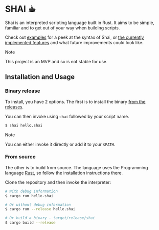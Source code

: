 # SHAI ☕︎

Shai is an interpreted scripting language built in Rust. It aims to be simple, familiar and to get out of your way when building scripts.

Check out [examples](examples/) for a peek at the syntax of Shai, or [the currently implemented features](DEF_OF_DONE.md) and what future improvements could look like.

> [!NOTE]
> This project is an MVP and so is not stable for use.

## Installation and Usage

### Binary release

To install, you have 2 options. The first is to install the binary [from the releases](https://github.com/JordanllHarper/shai-lang/releases).

You can then invoke using `shai` followed by your script name.

```bash
$ shai hello.shai
```

> [!NOTE]
> You can either invoke it directly or add it to your `$PATH`. 

### From source

The other is to build from source. The language uses the Programming language [Rust](https://www.rust-lang.org/), so follow the installation instructions there. 

Clone the repository and then invoke the interpreter:

```bash
# With debug information
$ cargo run hello.shai

# Or without debug information
$ cargo run --release hello.shai

# Or build a binary - target/release/shai
$ cargo build --release
```
